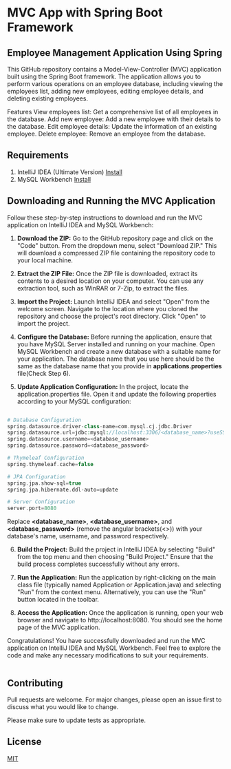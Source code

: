 # MVC App with Spring Boot Framework
## Employee Management Application Using Spring
This GitHub repository contains a Model-View-Controller (MVC) application built using the Spring Boot framework. The application allows you to perform various operations on an employee database, including viewing the employees list, adding new employees, editing employee details, and deleting existing employees.

Features
View employees list: Get a comprehensive list of all employees in the database.
Add new employee: Add a new employee with their details to the database.
Edit employee details: Update the information of an existing employee.
Delete employee: Remove an employee from the database.


## Requirements

1. IntelliJ IDEA (Ultimate Version) [Install](https://www.jetbrains.com/help/idea/installation-guide.html#toolbox)
2. MySQL Workbench [Install](https://dev.mysql.com/downloads/workbench/)




## Downloading and Running the MVC Application

Follow these step-by-step instructions to download and run the MVC application on IntelliJ IDEA and MySQL Workbench:

1. **Download the ZIP:** Go to the GitHub repository page and click on the "Code" button. From the dropdown menu, select "Download ZIP." This will download a compressed ZIP file containing the repository code to your local machine.

2. **Extract the ZIP File:** Once the ZIP file is downloaded, extract its contents to a desired location on your computer. You can use any extraction tool, such as WinRAR or 7-Zip, to extract the files.

3. **Import the Project:** Launch IntelliJ IDEA and select "Open" from the welcome screen. Navigate to the location where you cloned the repository and choose the project's root directory. Click "Open" to import the project.

4. **Configure the Database:** Before running the application, ensure that you have MySQL Server installed and running on your machine. Open MySQL Workbench and create a new database with a suitable name for your application. The database name that you use here should be the same as the database name that you provide in **applications.properties** file(Check Step 6).

5. **Update Application Configuration:** In the project, locate the application.properties file. Open it and update the following properties according to your MySQL configuration:


```php

# Database Configuration
spring.datasource.driver-class-name=com.mysql.cj.jdbc.Driver
spring.datasource.url=jdbc:mysql://localhost:3306/<database_name>?useSSL=false&serverTimezone=UTC
spring.datasource.username=<database_username>
spring.datasource.password=<database_password>

# Thymeleaf Configuration
spring.thymeleaf.cache=false

# JPA Configuration
spring.jpa.show-sql=true
spring.jpa.hibernate.ddl-auto=update

# Server Configuration
server.port=8080
```
Replace **<database_name>**, **<database_username>**, and **<database_password>** (remove the angular brackets(<>)) with your database's name, username, and password respectively.

6. **Build the Project:** Build the project in IntelliJ IDEA by selecting "Build" from the top menu and then choosing "Build Project." Ensure that the build process completes successfully without any errors.

7. **Run the Application:** Run the application by right-clicking on the main class file (typically named Application or Application.java) and selecting "Run" from the context menu. Alternatively, you can use the "Run" button located in the toolbar.

8. **Access the Application:** Once the application is running, open your web browser and navigate to http://localhost:8080. You should see the home page of the MVC application.

Congratulations! You have successfully downloaded and run the MVC application on IntelliJ IDEA and MySQL Workbench. Feel free to explore the code and make any necessary modifications to suit your requirements.


```
```
## Contributing

Pull requests are welcome. For major changes, please open an issue first
to discuss what you would like to change.

Please make sure to update tests as appropriate.

## License

[MIT]([https://choosealicense.com/licenses/mit/](https://github.com/revanthkalagudi/employee-management-mvc-spring/blob/main/LICENSE))
